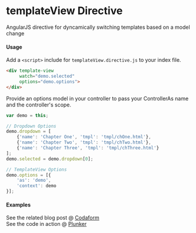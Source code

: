 # templateView Directive
AngularJS directive for dyncamically switching templates based on a model change

#### Usage
Add a `<script>` include for `templateView.directive.js` to your index file.

``` html
<div template-view
   	 watch="demo.selected"
	 options="demo.options">
</div>
```

Provide an options model in your controller to pass your ControllerAs name and the controller's scope.

``` javascript
var demo = this;

// Dropdown Options
demo.dropdown = [
    {'name': 'Chapter One', 'tmpl': 'tmpl/chOne.html'},
    {'name': 'Chapter Two', 'tmpl': 'tmpl/chTwo.html'},
    {'name': 'Chapter Three', 'tmpl': 'tmpl/chThree.html'}
];
demo.selected = demo.dropdown[0];

// TemplateView Options
demo.options = [{
    'as': 'demo',
    'context': demo
}];
```

#### Examples
See the related blog post @ <a href="http://www.codaform.net">Codaform</a></br>
See the code in action @ <a href="http://plnkr.co/edit/66SwNeMdVx15YgbPZgng?p=preview">Plunker</a>

